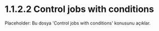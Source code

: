 # 1.1.2.2 Control jobs with conditions

Placeholder: Bu dosya 'Control jobs with conditions' konusunu açıklar.
